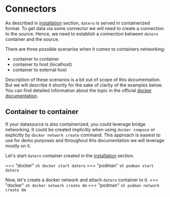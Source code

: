 # Connectors

As described in [installation](../installation.md) section, `datero` is served in containerized format.
To get data via some connector we will need to create a connection to the source.
Hence, we need to establish a connection between `datero` container and the source.

There are three possible scenarios when it comes to containers networking:

- container to container
- container to host (localhost)
- container to external host

Description of these scenarios is a bit out of scope of this documentation.
But we will describe it shortly for the sake of clarity of the examples below.
You can find detailed information about the topic in the official [docker documentation](https://docs.docker.com/network/).


## Container to container
If your datasource is also containerized, you could leverage bridge networking.
It could be created implicitly when using `docker compose` or explicitly by `docker network create` command.
This approach is easiest to use for demo purposes and throughout this documentation we will leverage mostly on it.

Let's start `datero` container created in the [installation](../installation.md#running-the-container) section.

=== "docker"
    ``` sh
    docker start datero
    ```
=== "podman"
    ``` sh
    podman start datero
    ```

Now, let's create a docker network and attach `datero` container to it.
=== "docker"
    ``` sh
    docker network create dm
    ```
=== "podman"
    ``` sh
    podman network create dm
    ```
